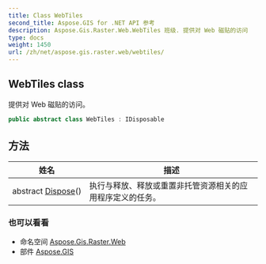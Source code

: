 ```yaml
---
title: Class WebTiles
second_title: Aspose.GIS for .NET API 参考
description: Aspose.Gis.Raster.Web.WebTiles 班级. 提供对 Web 磁贴的访问
type: docs
weight: 1450
url: /zh/net/aspose.gis.raster.web/webtiles/
---
```

## WebTiles class

提供对 Web 磁贴的访问。

```csharp
public abstract class WebTiles : IDisposable
```

## 方法

| 姓名 | 描述 |
| --- | --- |
| abstract [Dispose](../../aspose.gis.raster.web/webtiles/dispose/)() | 执行与释放、释放或重置非托管资源相关的应用程序定义的任务。 |

### 也可以看看

* 命名空间 [Aspose.Gis.Raster.Web](../../aspose.gis.raster.web/)
* 部件 [Aspose.GIS](../../)



